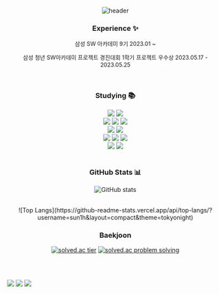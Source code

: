 <div align="center"> 

![header](https://capsule-render.vercel.app/api?type=waving&color=0:FF7F00,15:FFB437,40:F7E600,85:BFFF00,100:81C147&height=200&section=header&text=🌞%20Hi%20there!&fontSize=50&fontColor=ffffff&animation=twinkling)

### **Experience** ✨

<p style="font-size: 13px">삼성 SW 아카데미 9기 2023.01 ~ </p>
<p style="font-size: 13px">삼성 청년 SW아카데미 프로젝트 경진대회 1학기 프로젝트 우수상 2023.05.17 - 2023.05.25 </p>
<br>
  
  
### **Studying** 📚

<img src="https://img.shields.io/badge/Python-3776AB?style=flat&logo=Python&logoColor=white">
<img src="https://img.shields.io/badge/Java-007396?style=flat&logo=OpenJDK&logoColor=white"><br>
  
<img src="https://img.shields.io/badge/HTML-E34F26?style=flat&logo=HTML5&logoColor=white">
<img src="https://img.shields.io/badge/CSS-1572B6?style=flat&logo=CSS3&logoColor=white">
<img src="https://img.shields.io/badge/Bootstrap-7952B3?style=flat&logo=Bootstrap&logoColor=white"><br>
  
<img src="https://img.shields.io/badge/Django-092E20?style=flat&logo=Django&logoColor=white">
<img src="https://img.shields.io/badge/Spring-6DB33F?style=flat&logo=Spring&logoColor=white"><br>
  
<img src="https://img.shields.io/badge/React-61DAFB?style=flat&logo=React&logoColor=white">
<img src="https://img.shields.io/badge/JavaScript-F7DF1E?style=flat&logo=JavaScript&logoColor=white">
<img src="https://img.shields.io/badge/Vue.js-4FC08D?style=flat&logo=Vue.js&logoColor=white"><br>
  
<img src="https://img.shields.io/badge/SQlite-003B57?style=flat&logo=SQlite&logoColor=white">
<img src="https://img.shields.io/badge/MySQL-4479A1?style=flat&logo=MySQL&logoColor=white"><br>

  <br>

### **GitHub Stats** 📊

![GitHub stats](https://github-readme-stats.vercel.app/api?username=sun1h&show_icons=true)


<br>
![Top Langs](https://github-readme-stats.vercel.app/api/top-langs/?username=sun1h&layout=compact&theme=tokyonight)
<br>

### **Baekjoon**

[![solved.ac tier](http://mazassumnida.wtf/api/generate_badge?boj=sh9_3)](https://solved.ac/sh9_3)
[![solved.ac problem solving](http://mazandi.herokuapp.com/api?handle=sh9_3&theme=cold)](https://solved.ac/sh9_3)

<h2></h2>

</div><br>

<a href="https://hits.seeyoufarm.com"><img src="https://hits.seeyoufarm.com/api/count/incr/badge.svg?url=https%3A%2F%2Fgithub.com%2Fsun1h&count_bg=%23000000&title_bg=%23000000&icon=github.svg&icon_color=%23FFFFFF&title=Github&edge_flat=false"/></a>
<a href="mailto:hwchoi3355@gmail.com"><img src="https://img.shields.io/badge/Gmail-EA4335?style=flat&logo=Gmail&logoColor=white&link=mailto:hwchoi3355@gmail.com"></a>
<a href="https://velog.io/@sh93"><img src="https://img.shields.io/badge/Velog-20C997?style=flat&logo=Velog&logoColor=white"></a>

